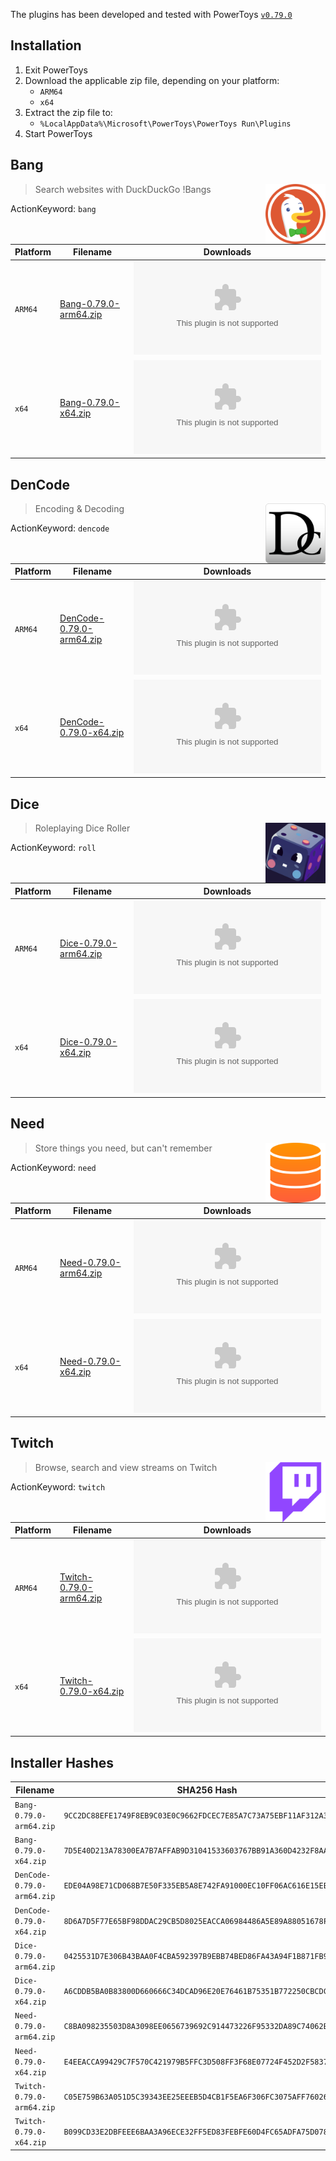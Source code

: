The plugins has been developed and tested with PowerToys [`v0.79.0`](https://github.com/microsoft/PowerToys/releases/tag/v0.79.0)

## Installation

1. Exit PowerToys
2. Download the applicable zip file, depending on your platform:
   - `ARM64`
   - `x64`
3. Extract the zip file to:
   - `%LocalAppData%\Microsoft\PowerToys\PowerToys Run\Plugins`
4. Start PowerToys

## Bang

<img src="https://raw.githubusercontent.com/hlaueriksson/Community.PowerToys.Run.Plugins/main/docs/bang.png" align="right" width="96">

> Search websites with DuckDuckGo !Bangs

ActionKeyword: `bang`

| Platform | Filename | Downloads
| --- | --- | ---
| `ARM64` | [Bang-0.79.0-arm64.zip](https://github.com/hlaueriksson/Community.PowerToys.Run.Plugins/releases/download/v0.79.0/Bang-0.79.0-arm64.zip) | [![Bang-0.79.0-arm64.zip](https://img.shields.io/github/downloads/hlaueriksson/Community.PowerToys.Run.Plugins/v0.79.0/Bang-0.79.0-arm64.zip)](https://github.com/hlaueriksson/Community.PowerToys.Run.Plugins/releases/download/v0.79.0/Bang-0.79.0-arm64.zip)
| `x64` | [Bang-0.79.0-x64.zip](https://github.com/hlaueriksson/Community.PowerToys.Run.Plugins/releases/download/v0.79.0/Bang-0.79.0-x64.zip) | [![Bang-0.79.0-x64.zip](https://img.shields.io/github/downloads/hlaueriksson/Community.PowerToys.Run.Plugins/v0.79.0/Bang-0.79.0-x64.zip)](https://github.com/hlaueriksson/Community.PowerToys.Run.Plugins/releases/download/v0.79.0/Bang-0.79.0-x64.zip)

## DenCode

<img src="https://raw.githubusercontent.com/hlaueriksson/Community.PowerToys.Run.Plugins/main/docs/dencode.png" align="right" width="96">

> Encoding & Decoding

ActionKeyword: `dencode`

| Platform | Filename | Downloads
| --- | --- | ---
| `ARM64` | [DenCode-0.79.0-arm64.zip](https://github.com/hlaueriksson/Community.PowerToys.Run.Plugins/releases/download/v0.79.0/DenCode-0.79.0-arm64.zip) | [![DenCode-0.79.0-arm64.zip](https://img.shields.io/github/downloads/hlaueriksson/Community.PowerToys.Run.Plugins/v0.79.0/DenCode-0.79.0-arm64.zip)](https://github.com/hlaueriksson/Community.PowerToys.Run.Plugins/releases/download/v0.79.0/DenCode-0.79.0-arm64.zip)
| `x64` | [DenCode-0.79.0-x64.zip](https://github.com/hlaueriksson/Community.PowerToys.Run.Plugins/releases/download/v0.79.0/DenCode-0.79.0-x64.zip) | [![DenCode-0.79.0-x64.zip](https://img.shields.io/github/downloads/hlaueriksson/Community.PowerToys.Run.Plugins/v0.79.0/DenCode-0.79.0-x64.zip)](https://github.com/hlaueriksson/Community.PowerToys.Run.Plugins/releases/download/v0.79.0/DenCode-0.79.0-x64.zip)

## Dice

<img src="https://raw.githubusercontent.com/hlaueriksson/Community.PowerToys.Run.Plugins/main/docs/dice.png" align="right" width="96">

> Roleplaying Dice Roller

ActionKeyword: `roll`

| Platform | Filename | Downloads
| --- | --- | ---
| `ARM64` | [Dice-0.79.0-arm64.zip](https://github.com/hlaueriksson/Community.PowerToys.Run.Plugins/releases/download/v0.79.0/Dice-0.79.0-arm64.zip) | [![Dice-0.79.0-arm64.zip](https://img.shields.io/github/downloads/hlaueriksson/Community.PowerToys.Run.Plugins/v0.79.0/Dice-0.79.0-arm64.zip)](https://github.com/hlaueriksson/Community.PowerToys.Run.Plugins/releases/download/v0.79.0/Dice-0.79.0-arm64.zip)
| `x64` | [Dice-0.79.0-x64.zip](https://github.com/hlaueriksson/Community.PowerToys.Run.Plugins/releases/download/v0.79.0/Dice-0.79.0-x64.zip) | [![Dice-0.79.0-x64.zip](https://img.shields.io/github/downloads/hlaueriksson/Community.PowerToys.Run.Plugins/v0.79.0/Dice-0.79.0-x64.zip)](https://github.com/hlaueriksson/Community.PowerToys.Run.Plugins/releases/download/v0.79.0/Dice-0.79.0-x64.zip)

## Need

<img src="https://raw.githubusercontent.com/hlaueriksson/Community.PowerToys.Run.Plugins/main/docs/need.png" align="right" width="96">

> Store things you need, but can't remember

ActionKeyword: `need`

| Platform | Filename | Downloads
| --- | --- | ---
| `ARM64` | [Need-0.79.0-arm64.zip](https://github.com/hlaueriksson/Community.PowerToys.Run.Plugins/releases/download/v0.79.0/Need-0.79.0-arm64.zip) | [![Need-0.79.0-arm64.zip](https://img.shields.io/github/downloads/hlaueriksson/Community.PowerToys.Run.Plugins/v0.79.0/Need-0.79.0-arm64.zip)](https://github.com/hlaueriksson/Community.PowerToys.Run.Plugins/releases/download/v0.79.0/Need-0.79.0-arm64.zip)
| `x64` | [Need-0.79.0-x64.zip](https://github.com/hlaueriksson/Community.PowerToys.Run.Plugins/releases/download/v0.79.0/Need-0.79.0-x64.zip) | [![Need-0.79.0-x64.zip](https://img.shields.io/github/downloads/hlaueriksson/Community.PowerToys.Run.Plugins/v0.79.0/Need-0.79.0-x64.zip)](https://github.com/hlaueriksson/Community.PowerToys.Run.Plugins/releases/download/v0.79.0/Need-0.79.0-x64.zip)

## Twitch

<img src="https://raw.githubusercontent.com/hlaueriksson/Community.PowerToys.Run.Plugins/main/docs/twitch.png" align="right" width="96">

> Browse, search and view streams on Twitch

ActionKeyword: `twitch`

| Platform | Filename | Downloads
| --- | --- | ---
| `ARM64` | [Twitch-0.79.0-arm64.zip](https://github.com/hlaueriksson/Community.PowerToys.Run.Plugins/releases/download/v0.79.0/Twitch-0.79.0-arm64.zip) | [![Twitch-0.79.0-arm64.zip](https://img.shields.io/github/downloads/hlaueriksson/Community.PowerToys.Run.Plugins/v0.79.0/Twitch-0.79.0-arm64.zip)](https://github.com/hlaueriksson/Community.PowerToys.Run.Plugins/releases/download/v0.79.0/Twitch-0.79.0-arm64.zip)
| `x64` | [Twitch-0.79.0-x64.zip](https://github.com/hlaueriksson/Community.PowerToys.Run.Plugins/releases/download/v0.79.0/Twitch-0.79.0-x64.zip) | [![Twitch-0.79.0-x64.zip](https://img.shields.io/github/downloads/hlaueriksson/Community.PowerToys.Run.Plugins/v0.79.0/Twitch-0.79.0-x64.zip)](https://github.com/hlaueriksson/Community.PowerToys.Run.Plugins/releases/download/v0.79.0/Twitch-0.79.0-x64.zip)

## Installer Hashes

| Filename | SHA256 Hash
| --- | ---
| `Bang-0.79.0-arm64.zip` | `9CC2DC88EFE1749F8EB9C03E0C9662FDCEC7E85A7C73A75EBF11AF312A375FEE`
| `Bang-0.79.0-x64.zip` | `7D5E40D213A78300EA7B7AFFAB9D31041533603767BB91A360D4232F8AA3EFE9`
| `DenCode-0.79.0-arm64.zip` | `EDE04A98E71CD068B7E50F335EB5A8E742FA91000EC10FF06AC616E15EE3065E`
| `DenCode-0.79.0-x64.zip` | `8D6A7D5F77E65BF98DDAC29CB5D8025EACCA06984486A5E89A88051678F33D17`
| `Dice-0.79.0-arm64.zip` | `0425531D7E306B43BAA0F4CBA592397B9EBB74BED86FA43A94F1B871FB93FA12`
| `Dice-0.79.0-x64.zip` | `A6CDDB5BA0B83800D660666C34DCAD96E20E76461B75351B772250CBCDC66E53`
| `Need-0.79.0-arm64.zip` | `C8BA098235503D8A3098EE0656739692C914473226F95332DA89C74062BAFA0F`
| `Need-0.79.0-x64.zip` | `E4EEACCA99429C7F570C421979B5FFC3D508FF3F68E07724F452D2F58377A55F`
| `Twitch-0.79.0-arm64.zip` | `C05E759B63A051D5C39343EE25EEEB5D4CB1F5EA6F306FC3075AFF7602687432`
| `Twitch-0.79.0-x64.zip` | `B099CD33E2DBFEEE6BAA3A96ECE32FF5ED83FEBFE60D4FC65ADFA75D0788DB92`
